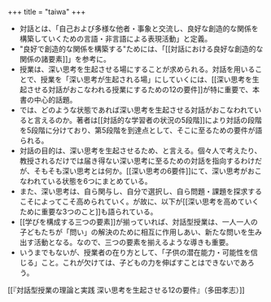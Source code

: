 +++
title = "taiwa"
+++

- 対話とは、「自己および多様な他者・事象と交流し、良好な創造的な関係を構築していくための言語・非言語による表現活動」と定義。
- "良好で創造的な関係を構築する"ためには、「[[対話における良好な創造的な関係の諸要素]]」を参考に。
- 授業は、深い思考を生起させる場にすることが求められる。対話を用いることで、授業を「深い思考が生起される場」にしていくには、[[深い思考を生起させる対話がおこなわれる授業にするための12の要件]]が特に重要で、本書の中心的話題。
- では、どのような状態であれば深い思考を生起させる対話がおこなわれていると言えるのか。著者は[[対話的な学習者の状況の5段階]]により対話の段階を5段階に分けており、第5段階を到達点として、そこに至るための要件が語られる。
- 対話の目的は、深い思考を生起させるため、と言える。個々人で考えたり、教授されるだけでは届き得ない深い思考に至るための対話を指向するわけだが、そもそも深い思考とは何か。[[深い思考の6要件]]にて、深い思考がおこなわれている状態を6つにまとめている。
- また、深い思考は、自ら関与し、自分で選択し、自ら問題・課題を探求するこそによってこそ高められていく。が故に、以下が[[深い思考を高めていくために重要な3つのこと]]も語られている。
- [[学びを構成する三つの要素]]が揃っていれば、対話型授業は、一人一人の子どもたちが「問い」の解決のために相互に作用しあい、新たな問いを生み出す活動となる。なので、三つの要素を揃えるような導きも重要。
- いうまでもないが、授業者の在り方として、「子供の潜在能力・可能性を信じる」こと。これが欠けては、子どもの力を伸ばすことはできないであろう。

[[『対話型授業の理論と実践 深い思考を生起させる12の要件』（多田孝志）]]